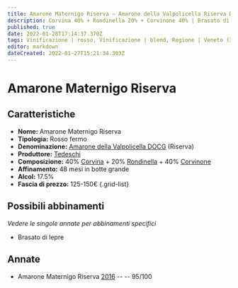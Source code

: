 ```yaml
---
title: Amarone Maternigo Riserva – Amarone della Valpolicella Riserva DOCG – Tedeschi – Veneto (IT) – 125-150€ – 5★
description: Corvina 40% + Rondinella 20% + Corvinone 40% | Brasato di lepre
published: true
date: 2022-01-28T17:14:37.370Z
tags: Vinificazione | rosso, Vinificazione | blend, Regione | Veneto (IT), Vinificazione | fermo, Prezzi | 125-150€, Vitigni | Corvina, Vitigni | Rondinella, Vitigni | Corvinone, Alimento | lepre, Cottura | brasato
editor: markdown
dateCreated: 2022-01-27T15:21:34.303Z
---
```


# Amarone Maternigo Riserva

## Caratteristiche
- **Nome:** <span class="nome">Amarone Maternigo Riserva</span>
- **Tipologia:** Rosso fermo
- **Denominazione:** <span class="denominazione">[Amarone della Valpolicella DOCG](/denominazioni/Italia/Veneto/DOCG/Amarone-della-Valpolicella) (Riserva)</span>
- **Produttore:** <span class="cantina">[Tedeschi](/produttori/Italia/Veneto/Tedeschi)</span> 
- **Composizione:** 40% [Corvina](/vitigni/Italia/bacca-nera/corvina) + 20% [Rondinella](/vitigni/Italia/bacca-nera/rondinella) + 40% [Corvinone](/vitigni/Italia/bacca-nera/corvinone)
- **Affinamento:** 48 mesi in botte grande
- **Alcol:** 17.5%
- **Fascia di prezzo:** 125-150€
{.grid-list}

## Possibili abbinamenti
*Vedere le singole annate per abbinamenti specifici*

- Brasato di lepre

## Annate
- Amarone Maternigo Riserva [2016](vini/Italia/Veneto/Tedeschi/Amarone-Maternigo-Riserva/2016) -- <span class="star-5"></span> -- 95/100

